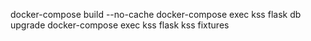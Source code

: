  docker-compose build --no-cache
 docker-compose exec kss flask db upgrade
 docker-compose exec kss flask kss fixtures